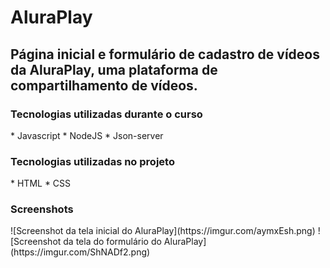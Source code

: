 <h1>AluraPlay</h1>
<h2>Página inicial e formulário de cadastro de vídeos da AluraPlay, uma plataforma de compartilhamento de vídeos.</h2>

<h3> Tecnologias utilizadas durante o curso </h3>
* Javascript
* NodeJS
* Json-server

<h3> Tecnologias utilizadas no projeto </h3>
* HTML
* CSS

<h3> Screenshots </h3>
![Screenshot da tela inicial do AluraPlay](https://imgur.com/aymxEsh.png)
![Screenshot da tela do formulário do AluraPlay](https://imgur.com/ShNADf2.png)
